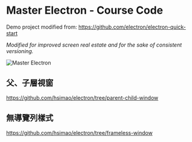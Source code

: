 # Master Electron - Course Code

Demo project modified from: https://github.com/electron/electron-quick-start

*Modified for improved screen real estate and for the sake of consistent versioning.*

![Master Electron](https://raw.githubusercontent.com/stackacademytv/master-electron/master/splash.png)


## 父、子層視窗
https://github.com/hsimao/electron/tree/parent-child-window  


## 無導覽列樣式
https://github.com/hsimao/electron/tree/frameless-window

